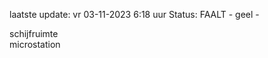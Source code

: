 laatste update: 
vr 03-11-2023  6:18   uur 
Status: FAALT - geel - 
<div class="service R">schijfruimte</div><div class="service R">microstation</div>